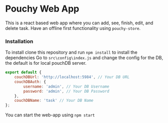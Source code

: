 # Pouchy Web App
This is a react based web app where you can add, see, finish, edit, and delete task. Have an offline first functionality using `pouchy-store`.

### Installation
To install clone this repository and run `npm install` to install the dependencies
Go to `src\config\index.js` and change the config for the DB, the default is for local pouchDB server.
```js
export default {
    couchDBUrl: 'http://localhost:5984', // Your DB URL
    couchDBAuth: {
        username: 'admin', // Your DB Username
        password: 'admin', // Your DB Password
    },
    couchDBName: 'task' // Your DB Name
};
```

You can start the web-app using `npm start`
